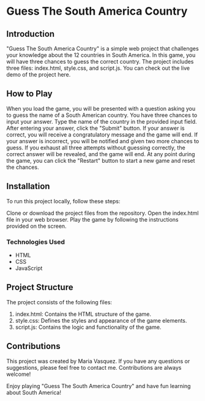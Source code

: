 # Guess The South America Country

## Introduction
"Guess The South America Country" is a simple web project that challenges your knowledge about the 12 countries in South America. In this game, you will have three chances to guess the correct country. The project includes three files: index.html, style.css, and script.js. You can check out the live demo of the project here.

## How to Play
When you load the game, you will be presented with a question asking you to guess the name of a South American country.
You have three chances to input your answer. Type the name of the country in the provided input field.
After entering your answer, click the "Submit" button.
If your answer is correct, you will receive a congratulatory message and the game will end.
If your answer is incorrect, you will be notified and given two more chances to guess.
If you exhaust all three attempts without guessing correctly, the correct answer will be revealed, and the game will end.
At any point during the game, you can click the "Restart" button to start a new game and reset the chances.

## Installation
To run this project locally, follow these steps:

Clone or download the project files from the repository.
Open the index.html file in your web browser.
Play the game by following the instructions provided on the screen.

### Technologies Used
- HTML
- CSS
- JavaScript

## Project Structure
The project consists of the following files:

1) index.html: Contains the HTML structure of the game.
2) style.css: Defines the styles and appearance of the game elements.
3) script.js: Contains the logic and functionality of the game.

## Contributions
This project was created by Maria Vasquez. If you have any questions or suggestions, please feel free to contact me. Contributions are always welcome!


Enjoy playing "Guess The South America Country" and have fun learning about South America!
